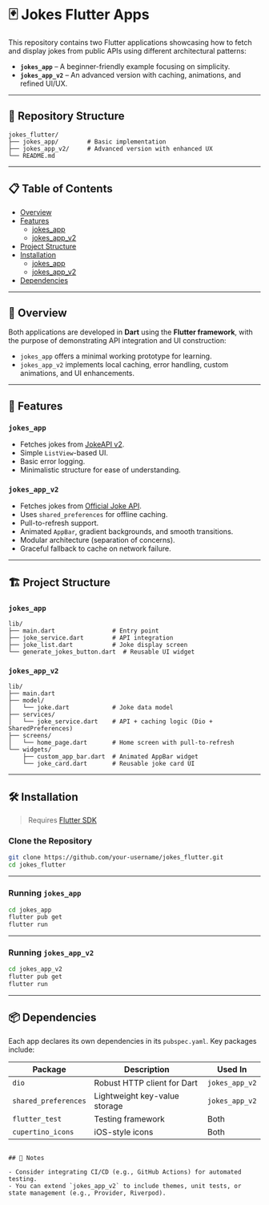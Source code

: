 # 🃏 Jokes Flutter Apps

This repository contains two Flutter applications showcasing how to fetch and display jokes from public APIs using different architectural patterns:

- **`jokes_app`** – A beginner-friendly example focusing on simplicity.
- **`jokes_app_v2`** – An advanced version with caching, animations, and refined UI/UX.

---

## 📂 Repository Structure

```
jokes_flutter/
├── jokes_app/        # Basic implementation
├── jokes_app_v2/     # Advanced version with enhanced UX
└── README.md
```

---

## 📋 Table of Contents

- [Overview](#overview)
- [Features](#features)
  - [jokes_app](#jokes_app)
  - [jokes_app_v2](#jokes_app_v2)
- [Project Structure](#project-structure)
- [Installation](#installation)
  - [jokes_app](#running-jokes_app)
  - [jokes_app_v2](#running-jokes_app_v2)
- [Dependencies](#dependencies)

---

## 🧩 Overview

Both applications are developed in **Dart** using the **Flutter framework**, with the purpose of demonstrating API integration and UI construction:

- `jokes_app` offers a minimal working prototype for learning.
- `jokes_app_v2` implements local caching, error handling, custom animations, and UI enhancements.

---

## 🚀 Features

### `jokes_app`

- Fetches jokes from [JokeAPI v2](https://v2.jokeapi.dev).
- Simple `ListView`-based UI.
- Basic error logging.
- Minimalistic structure for ease of understanding.

### `jokes_app_v2`

- Fetches jokes from [Official Joke API](https://official-joke-api.appspot.com/).
- Uses `shared_preferences` for offline caching.
- Pull-to-refresh support.
- Animated `AppBar`, gradient backgrounds, and smooth transitions.
- Modular architecture (separation of concerns).
- Graceful fallback to cache on network failure.

---

## 🏗️ Project Structure

### `jokes_app`

```
lib/
├── main.dart                # Entry point
├── joke_service.dart        # API integration
├── joke_list.dart           # Joke display screen
└── generate_jokes_button.dart  # Reusable UI widget
```

### `jokes_app_v2`

```
lib/
├── main.dart
├── model/
│   └── joke.dart            # Joke data model
├── services/
│   └── joke_service.dart    # API + caching logic (Dio + SharedPreferences)
├── screens/
│   └── home_page.dart       # Home screen with pull-to-refresh
└── widgets/
    ├── custom_app_bar.dart  # Animated AppBar widget
    └── joke_card.dart       # Reusable joke card UI
```

---

## 🛠️ Installation

> Requires [Flutter SDK](https://flutter.dev/docs/get-started/install)

### Clone the Repository

```bash
git clone https://github.com/your-username/jokes_flutter.git
cd jokes_flutter
```

---

### Running `jokes_app`

```bash
cd jokes_app
flutter pub get
flutter run
```

---

### Running `jokes_app_v2`

```bash
cd jokes_app_v2
flutter pub get
flutter run
```

---

## 📦 Dependencies

Each app declares its own dependencies in its `pubspec.yaml`. Key packages include:

| Package                | Description                                  | Used In           |
|------------------------|----------------------------------------------|-------------------|
| `dio`                 | Robust HTTP client for Dart                  | `jokes_app_v2`    |
| `shared_preferences`  | Lightweight key-value storage                | `jokes_app_v2`    |
| `flutter_test`        | Testing framework                            | Both              |
| `cupertino_icons`     | iOS-style icons                              | Both              |


```

## 📌 Notes

- Consider integrating CI/CD (e.g., GitHub Actions) for automated testing.
- You can extend `jokes_app_v2` to include themes, unit tests, or state management (e.g., Provider, Riverpod).
